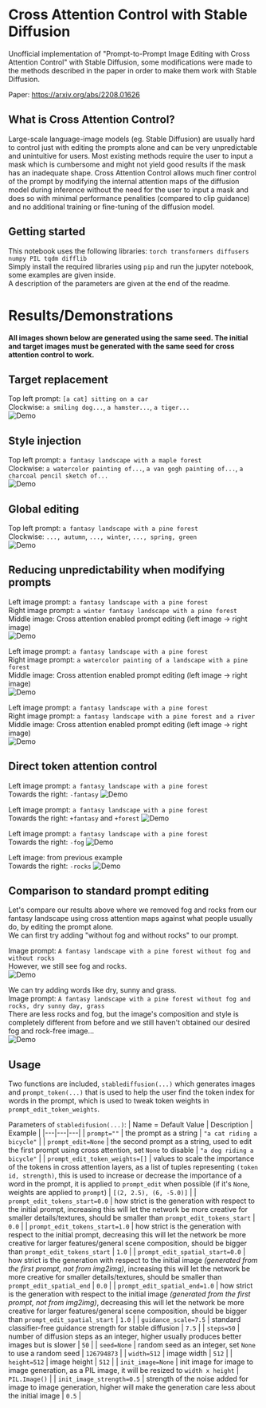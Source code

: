 # Cross Attention Control with Stable Diffusion
Unofficial implementation of "Prompt-to-Prompt Image Editing with Cross Attention Control" with Stable Diffusion, some modifications were made to the methods described in the paper in order to make them work with Stable Diffusion.  

Paper: https://arxiv.org/abs/2208.01626

## What is Cross Attention Control?
Large-scale language-image models (eg. Stable Diffusion) are usually hard to control just with editing the prompts alone and can be very unpredictable and unintuitive for users. Most existing methods require the user to input a mask which is cumbersome and might not yield good results if the mask has an inadequate shape. Cross Attention Control allows much finer control of the prompt by modifying the internal attention maps of the diffusion model during inference without the need for the user to input a mask and does so with minimal performance penalities (compared to clip guidance) and no additional training or fine-tuning of the diffusion model.

## Getting started
This notebook uses the following libraries: `torch transformers diffusers numpy PIL tqdm difflib`  
Simply install the required libraries using `pip` and run the jupyter notebook, some examples are given inside.  
A description of the parameters are given at the end of the readme.  

# Results/Demonstrations
**All images shown below are generated using the same seed. The initial and target images must be generated with the same seed for cross attention control to work.**

## Target replacement
Top left prompt: `[a cat] sitting on a car`  
Clockwise: `a smiling dog...`, `a hamster...`, `a tiger...`  
![Demo](https://github.com/bloc97/CrossAttentionControl/blob/main/images/fouranimals.png?raw=true)

## Style injection
Top left prompt: `a fantasy landscape with a maple forest`  
Clockwise: `a watercolor painting of...`, `a van gogh painting of...`, `a charcoal pencil sketch of...`  
![Demo](https://github.com/bloc97/CrossAttentionControl/blob/main/images/fourstyles.png?raw=true)

## Global editing
Top left prompt: `a fantasy landscape with a pine forest`  
Clockwise: `..., autumn`, `..., winter`, `..., spring, green`  
![Demo](https://github.com/bloc97/CrossAttentionControl/blob/main/images/fourseasons.png?raw=true)

## Reducing unpredictability when modifying prompts

Left image prompt: `a fantasy landscape with a pine forest`  
Right image prompt: `a winter fantasy landscape with a pine forest`  
Middle image: Cross attention enabled prompt editing (left image -> right image)  
![Demo](https://github.com/bloc97/CrossAttentionControl/blob/main/images/a%20fantasy%20landscape%20with%20a%20pine%20forest%20-%20a%20winter%20fantasy%20landscape%20with%20a%20pine%20forest.png?raw=true)

Left image prompt: `a fantasy landscape with a pine forest`  
Right image prompt: `a watercolor painting of a landscape with a pine forest`  
Middle image: Cross attention enabled prompt editing (left image -> right image)  
![Demo](https://github.com/bloc97/CrossAttentionControl/blob/main/images/a%20fantasy%20landscape%20with%20a%20pine%20forest%20-%20a%20watercolor%20painting%20of%20a%20landscape%20with%20a%20pine%20forest.png?raw=true)

Left image prompt: `a fantasy landscape with a pine forest`  
Right image prompt: `a fantasy landscape with a pine forest and a river`  
Middle image: Cross attention enabled prompt editing (left image -> right image)  
![Demo](https://github.com/bloc97/CrossAttentionControl/blob/main/images/a%20fantasy%20landscape%20with%20a%20pine%20forest%20-%20A%20fantasy%20landscape%20with%20a%20pine%20forest%20and%20a%20river.png?raw=true)

## Direct token attention control
Left image prompt: `a fantasy landscape with a pine forest`  
Towards the right: `-fantasy`
![Demo](https://github.com/bloc97/CrossAttentionControl/blob/main/images/a%20fantasy%20landscape%20with%20a%20pine%20forest%20-%20decrease%20fantasy.png?raw=true)

Left image prompt: `a fantasy landscape with a pine forest`  
Towards the right: `+fantasy` and `+forest` 
![Demo](https://github.com/bloc97/CrossAttentionControl/blob/main/images/a%20fantasy%20landscape%20with%20a%20pine%20forest%20-%20increase%20fantasy%20and%20forest.png?raw=true)

Left image prompt: `a fantasy landscape with a pine forest`  
Towards the right: `-fog` 
![Demo](https://github.com/bloc97/CrossAttentionControl/blob/main/images/a%20fantasy%20landscape%20with%20a%20pine%20forest%20-%20decrease%20fog.png?raw=true)

Left image: from previous example  
Towards the right: `-rocks` 
![Demo](https://github.com/bloc97/CrossAttentionControl/blob/main/images/a%20fantasy%20landscape%20with%20a%20pine%20forest%20-%20decrease%20rocks.png?raw=true)

## Comparison to standard prompt editing
Let's compare our results above where we removed fog and rocks from our fantasy landscape using cross attention maps against what people usually do, by editing the prompt alone.  
We can first try adding "without fog and without rocks" to our prompt.  

Image prompt: `A fantasy landscape with a pine forest without fog and without rocks`  
However, we still see fog and rocks.  
![Demo](https://github.com/bloc97/CrossAttentionControl/blob/main/images/A%20fantasy%20landscape%20with%20a%20pine%20forest%20without%20fog%20and%20without%20rocks.png?raw=true)

We can try adding words like dry, sunny and grass.  
Image prompt: `A fantasy landscape with a pine forest without fog and rocks, dry sunny day, grass`  
There are less rocks and fog, but the image's composition and style is completely different from before and we still haven't obtained our desired fog and rock-free image...  
![Demo](https://github.com/bloc97/CrossAttentionControl/blob/main/images/A%20fantasy%20landscape%20with%20a%20pine%20forest%20without%20fog%20and%20rocks%2C%20dry%20sunny%20day%2C%20grass.png?raw=true)


## Usage
Two functions are included, `stablediffusion(...)` which generates images and `prompt_token(...)` that is used to help the user find the token index for words in the prompt, which is used to tweak token weights in `prompt_edit_token_weights`.

Parameters of `stabledifusion(...)`:
| Name = Default Value | Description | Example |
|---|---|---|
| `prompt=""` | the prompt as a string | `"a cat riding a bicycle"` |
| `prompt_edit=None` | the second prompt as a string, used to edit the first prompt using cross attention, set `None` to disable | `"a dog riding a bicycle"` |
| `prompt_edit_token_weights=[]` | values to scale the importance of the tokens in cross attention layers, as a list of tuples representing `(token id, strength)`, this is used to increase or decrease the importance of a word in the prompt, it is applied to `prompt_edit` when possible (if it's `None`, weights are applied to `prompt`) | `[(2, 2.5), (6, -5.0)]` |
| `prompt_edit_tokens_start=0.0` | how strict is the generation with respect to the initial prompt, increasing this will let the network be more creative for smaller details/textures, should be smaller than `prompt_edit_tokens_start` | `0.0` |
| `prompt_edit_tokens_start=1.0` | how strict is the generation with respect to the initial prompt, decreasing this will let the network be more creative for larger features/general scene composition, should be bigger than `prompt_edit_tokens_start` | `1.0` |
| `prompt_edit_spatial_start=0.0` | how strict is the generation with respect to the initial image *(generated from the first prompt, not from img2img)*, increasing this will let the network be more creative for smaller details/textures, should be smaller than `prompt_edit_spatial_end` | `0.0` |
| `prompt_edit_spatial_end=1.0` | how strict is the generation with respect to the initial image *(generated from the first prompt, not from img2img)*, decreasing this will let the network be more creative for larger features/general scene composition, should be bigger than `prompt_edit_spatial_start` | `1.0` |
| `guidance_scale=7.5` | standard classifier-free guidance strength for stable diffusion | `7.5` |
| `steps=50` | number of diffusion steps as an integer, higher usually produces better images but is slower | `50` |
| `seed=None` | random seed as an integer, set `None` to use a random seed | `126794873` |
| `width=512` | image width | `512` |
| `height=512` | image height | `512` |
| `init_image=None` | init image for image to image generation, as a PIL image, it will be resized to `width x height` | `PIL.Image()` |
| `init_image_strength=0.5` | strength of the noise added for image to image generation, higher will make the generation care less about the initial image | `0.5` |
